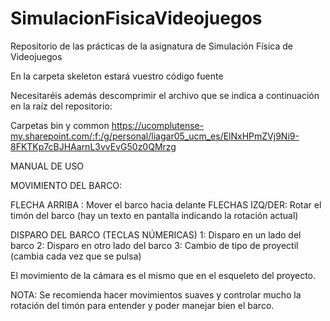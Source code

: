 # SimulacionFisicaVideojuegos
Repositorio de las prácticas de la asignatura de Simulación Física de Videojuegos

En la carpeta skeleton estará vuestro código fuente

Necesitaréis además descomprimir el archivo que se indica a continuación en la raíz del repositorio:

Carpetas bin y common https://ucomplutense-my.sharepoint.com/:f:/g/personal/liagar05_ucm_es/ElNxHPmZVj9Ni9-8FKTKp7cBJHAarnL3vvEvG50z0QMrzg



MANUAL DE USO

MOVIMIENTO DEL BARCO:

FLECHA ARRIBA : Mover el barco hacia delante
FLECHAS IZQ/DER: Rotar el timón del barco (hay un texto en pantalla indicando la rotación actual)

DISPARO DEL BARCO
(TECLAS NÚMERICAS)
1: Disparo en un lado del barco
2: Disparo en otro lado del barco
3: Cambio de tipo de proyectil (cambia cada vez que se pulsa)

El movimiento de la cámara es el mismo que en el esqueleto del proyecto.

NOTA: Se recomienda hacer movimientos suaves y controlar mucho la rotación del timón para entender y poder manejar bien el barco.

